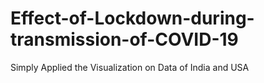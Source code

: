 # Effect-of-Lockdown-during-transmission-of-COVID-19
Simply Applied the Visualization on Data of India and USA 
